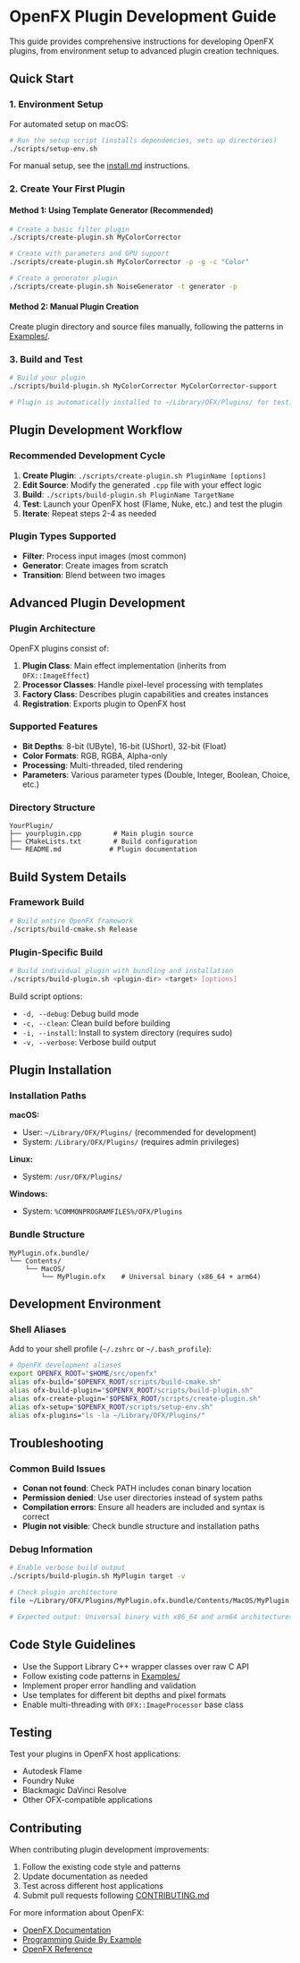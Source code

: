 <!-- SPDX-License-Identifier: CC-BY-4.0 -->
<!-- Copyright OpenFX and contributors to the OpenFX project. -->

# OpenFX Plugin Development Guide

This guide provides comprehensive instructions for developing OpenFX plugins, from environment setup to advanced plugin creation techniques.

## Quick Start

### 1. Environment Setup

For automated setup on macOS:

```bash
# Run the setup script (installs dependencies, sets up directories)
./scripts/setup-env.sh
```

For manual setup, see the [install.md](install.md) instructions.

### 2. Create Your First Plugin

#### Method 1: Using Template Generator (Recommended)

```bash
# Create a basic filter plugin
./scripts/create-plugin.sh MyColorCorrector

# Create with parameters and GPU support  
./scripts/create-plugin.sh MyColorCorrector -p -g -c "Color"

# Create a generator plugin
./scripts/create-plugin.sh NoiseGenerator -t generator -p
```

#### Method 2: Manual Plugin Creation

Create plugin directory and source files manually, following the patterns in [Examples/](Examples/).

### 3. Build and Test

```bash
# Build your plugin
./scripts/build-plugin.sh MyColorCorrector MyColorCorrector-support

# Plugin is automatically installed to ~/Library/OFX/Plugins/ for testing
```

## Plugin Development Workflow

### Recommended Development Cycle

1. **Create Plugin**: `./scripts/create-plugin.sh PluginName [options]`
2. **Edit Source**: Modify the generated `.cpp` file with your effect logic  
3. **Build**: `./scripts/build-plugin.sh PluginName TargetName`
4. **Test**: Launch your OpenFX host (Flame, Nuke, etc.) and test the plugin
5. **Iterate**: Repeat steps 2-4 as needed

### Plugin Types Supported

- **Filter**: Process input images (most common)
- **Generator**: Create images from scratch  
- **Transition**: Blend between two images

## Advanced Plugin Development

### Plugin Architecture

OpenFX plugins consist of:
1. **Plugin Class**: Main effect implementation (inherits from `OFX::ImageEffect`)
2. **Processor Classes**: Handle pixel-level processing with templates
3. **Factory Class**: Describes plugin capabilities and creates instances
4. **Registration**: Exports plugin to OpenFX host

### Supported Features

- **Bit Depths**: 8-bit (UByte), 16-bit (UShort), 32-bit (Float)
- **Color Formats**: RGB, RGBA, Alpha-only
- **Processing**: Multi-threaded, tiled rendering
- **Parameters**: Various parameter types (Double, Integer, Boolean, Choice, etc.)

### Directory Structure

```
YourPlugin/
├── yourplugin.cpp        # Main plugin source
├── CMakeLists.txt        # Build configuration  
└── README.md            # Plugin documentation
```

## Build System Details

### Framework Build

```bash
# Build entire OpenFX framework
./scripts/build-cmake.sh Release
```

### Plugin-Specific Build  

```bash
# Build individual plugin with bundling and installation
./scripts/build-plugin.sh <plugin-dir> <target> [options]
```

Build script options:
- `-d, --debug`: Debug build mode
- `-c, --clean`: Clean build before building  
- `-i, --install`: Install to system directory (requires sudo)
- `-v, --verbose`: Verbose build output

## Plugin Installation

### Installation Paths

**macOS:**
- User: `~/Library/OFX/Plugins/` (recommended for development)
- System: `/Library/OFX/Plugins/` (requires admin privileges)

**Linux:**  
- System: `/usr/OFX/Plugins/`

**Windows:**
- System: `%COMMONPROGRAMFILES%/OFX/Plugins`

### Bundle Structure

```
MyPlugin.ofx.bundle/
└── Contents/
    └── MacOS/
        └── MyPlugin.ofx    # Universal binary (x86_64 + arm64)
```

## Development Environment

### Shell Aliases

Add to your shell profile (`~/.zshrc` or `~/.bash_profile`):

```bash
# OpenFX development aliases  
export OPENFX_ROOT="$HOME/src/openfx"
alias ofx-build="$OPENFX_ROOT/scripts/build-cmake.sh"
alias ofx-build-plugin="$OPENFX_ROOT/scripts/build-plugin.sh"
alias ofx-create-plugin="$OPENFX_ROOT/scripts/create-plugin.sh"
alias ofx-setup="$OPENFX_ROOT/scripts/setup-env.sh"
alias ofx-plugins="ls -la ~/Library/OFX/Plugins/"
```

## Troubleshooting

### Common Build Issues

- **Conan not found**: Check PATH includes conan binary location
- **Permission denied**: Use user directories instead of system paths  
- **Compilation errors**: Ensure all headers are included and syntax is correct
- **Plugin not visible**: Check bundle structure and installation paths

### Debug Information

```bash
# Enable verbose build output
./scripts/build-plugin.sh MyPlugin target -v

# Check plugin architecture
file ~/Library/OFX/Plugins/MyPlugin.ofx.bundle/Contents/MacOS/MyPlugin.ofx

# Expected output: Universal binary with x86_64 and arm64 architectures
```

## Code Style Guidelines

- Use the Support Library C++ wrapper classes over raw C API
- Follow existing code patterns in [Examples/](Examples/)
- Implement proper error handling and validation
- Use templates for different bit depths and pixel formats
- Enable multi-threading with `OFX::ImageProcessor` base class

## Testing

Test your plugins in OpenFX host applications:
- Autodesk Flame  
- Foundry Nuke
- Blackmagic DaVinci Resolve
- Other OFX-compatible applications

## Contributing

When contributing plugin development improvements:
1. Follow the existing code style and patterns
2. Update documentation as needed
3. Test across different host applications  
4. Submit pull requests following [CONTRIBUTING.md](CONTRIBUTING.md)

For more information about OpenFX:
- [OpenFX Documentation](https://openfx.readthedocs.io/en/latest)
- [Programming Guide By Example](https://openfx.readthedocs.io/en/latest/Guide)
- [OpenFX Reference](https://openfx.readthedocs.io/en/latest/Reference)